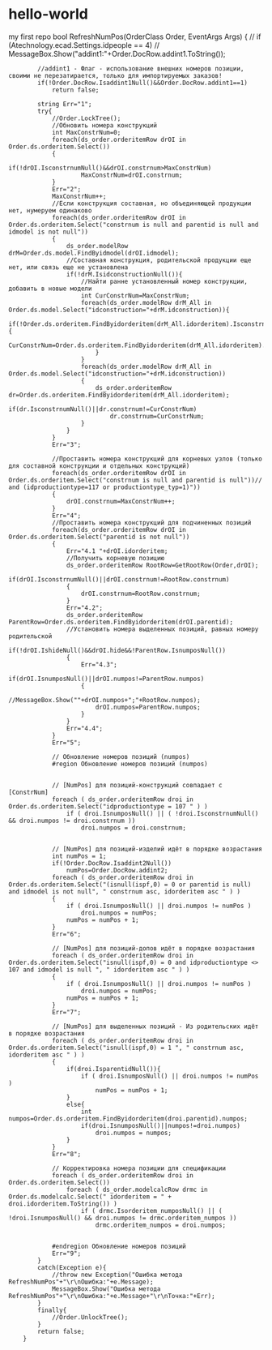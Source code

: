 # hello-world
my first repo
		bool RefreshNumPos(OrderClass Order, EventArgs Args)
		{
//			if (Atechnology.ecad.Settings.idpeople == 4)
//				MessageBox.Show("addint1:"+Order.DocRow.addint1.ToString());
			
			//addint1 - Флаг - использование внешних номеров позиции, своими не перезатирается, только для импортируемых заказов!
			if(!Order.DocRow.Isaddint1Null()&&Order.DocRow.addint1==1)
				return false;
			
			string Err="1";
			try{
				//Order.LockTree();
				//Обновить номера конструкций
				int MaxConstrNum=0;
				foreach(ds_order.orderitemRow drOI in Order.ds.orderitem.Select())
				{
					if(!drOI.IsconstrnumNull()&&drOI.constrnum>MaxConstrNum)
						MaxConstrNum=drOI.constrnum;
				}
				Err="2";
				MaxConstrNum++;
				//Если конструкция составная, но объединяющей продукции нет, нумеруем одинаково
				foreach(ds_order.orderitemRow drOI in Order.ds.orderitem.Select("constrnum is null and parentid is null and idmodel is not null"))
				{
					ds_order.modelRow drM=Order.ds.model.FindByidmodel(drOI.idmodel);
					//Составная конструкция, родительской продукции еще нет, или связь еще не установлена
					if(!drM.IsidconstructionNull()){
						//Найти ранне установленный номер конструкции, добавить в новые модели
						int CurConstrNum=MaxConstrNum;
						foreach(ds_order.modelRow drM_All in Order.ds.model.Select("idconstruction="+drM.idconstruction)){
							if(!Order.ds.orderitem.FindByidorderitem(drM_All.idorderitem).IsconstrnumNull()){
								CurConstrNum=Order.ds.orderitem.FindByidorderitem(drM_All.idorderitem).constrnum;
							}
						}
						foreach(ds_order.modelRow drM_All in Order.ds.model.Select("idconstruction="+drM.idconstruction))
						{
							ds_order.orderitemRow dr=Order.ds.orderitem.FindByidorderitem(drM_All.idorderitem);
							if(dr.IsconstrnumNull()||dr.constrnum!=CurConstrNum)
								dr.constrnum=CurConstrNum;
						}
					}
				}
				Err="3";
				
				//Проставить номера конструкций для корневых узлов (только для составной конструкции и отдельных конструкций)
				foreach(ds_order.orderitemRow drOI in Order.ds.orderitem.Select("constrnum is null and parentid is null"))// and (idproductiontype=117 or productiontype_typ=1)"))
				{
					drOI.constrnum=MaxConstrNum++;
				}
				Err="4";
				//Проставить номера конструкций для подчиненных позиций
				foreach(ds_order.orderitemRow drOI in Order.ds.orderitem.Select("parentid is not null"))
				{
					Err="4.1 "+drOI.idorderitem;
					//Получить корневую позицию
					ds_order.orderitemRow RootRow=GetRootRow(Order,drOI);
					if(drOI.IsconstrnumNull()||drOI.constrnum!=RootRow.constrnum)
					{
						drOI.constrnum=RootRow.constrnum;
					}
					Err="4.2";
					ds_order.orderitemRow ParentRow=Order.ds.orderitem.FindByidorderitem(drOI.parentid);
					//Установить номера выделенных позиций, равных номеру родительской
					if(!drOI.IshideNull()&&drOI.hide&&!ParentRow.IsnumposNull())
					{
						Err="4.3";
						if(drOI.IsnumposNull()||drOI.numpos!=ParentRow.numpos)
						{
							//MessageBox.Show(""+drOI.numpos+";"+RootRow.numpos);
							drOI.numpos=ParentRow.numpos;
						}
					}
					Err="4.4";
				}
				Err="5";
				
				// Обновление номеров позиций (numpos)
				#region Обновление номеров позиций (numpos)
				
				
				// [NumPos] для позиций-конструкций совпадает с [ConstrNum]
				foreach ( ds_order.orderitemRow droi in Order.ds.orderitem.Select("idproductiontype = 107 " ) )
					if ( droi.IsnumposNull() || ( !droi.IsconstrnumNull() && droi.numpos != droi.constrnum ))
						droi.numpos = droi.constrnum;
				
				
				// [NumPos] для позиций-изделий идёт в порядке возрастания
				int numPos = 1;
				if(!Order.DocRow.Isaddint2Null())
					numPos=Order.DocRow.addint2;
				foreach ( ds_order.orderitemRow droi in Order.ds.orderitem.Select("(isnull(ispf,0) = 0 or parentid is null) and idmodel is not null", " constrnum asc, idorderitem asc " ) )
				{
					if ( droi.IsnumposNull() || droi.numpos != numPos )
						droi.numpos = numPos;
					numPos = numPos + 1;
				}
				Err="6";
				
				// [NumPos] для позиций-допов идёт в порядке возрастания
				foreach ( ds_order.orderitemRow droi in Order.ds.orderitem.Select("isnull(ispf,0) = 0 and idproductiontype <> 107 and idmodel is null ", " idorderitem asc " ) )
				{
					if ( droi.IsnumposNull() || droi.numpos != numPos )
						droi.numpos = numPos;
					numPos = numPos + 1;
				}
				Err="7";
				
				// [NumPos] для выделенных позиций - Из родительских идёт в порядке возрастания
				foreach ( ds_order.orderitemRow droi in Order.ds.orderitem.Select("isnull(ispf,0) = 1 ", " constrnum asc, idorderitem asc " ) )
				{
					if(droi.IsparentidNull()){
						if ( droi.IsnumposNull() || droi.numpos != numPos )
							numPos = numPos + 1;
					}
					else{
						int numpos=Order.ds.orderitem.FindByidorderitem(droi.parentid).numpos;
						if(droi.IsnumposNull()||numpos!=droi.numpos)
							droi.numpos = numpos;
					}
				}
				Err="8";

				// Корректировка номера позиции для спецификации
				foreach ( ds_order.orderitemRow droi in Order.ds.orderitem.Select())
					foreach ( ds_order.modelcalcRow drmc in Order.ds.modelcalc.Select(" idorderitem = " + droi.idorderitem.ToString()) )
						if ( drmc.Isorderitem_numposNull() || ( !droi.IsnumposNull() && droi.numpos != drmc.orderitem_numpos ))
							drmc.orderitem_numpos = droi.numpos;
				
				
				#endregion Обновление номеров позиций				
				Err="9";
			}
			catch(Exception e){
				//throw new Exception("Ошибка метода RefreshNumPos"+"\r\nОшибка:"+e.Message);
				MessageBox.Show("Ошибка метода RefreshNumPos"+"\r\nОшибка:"+e.Message+"\r\nТочка:"+Err);
			}
			finally{
				//Order.UnlockTree();
			}
			return false;
		}
